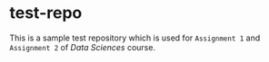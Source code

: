 # test-repo

This is a sample test repository which is used for `Assignment 1` and `Assignment 2` of *Data Sciences* course. 
